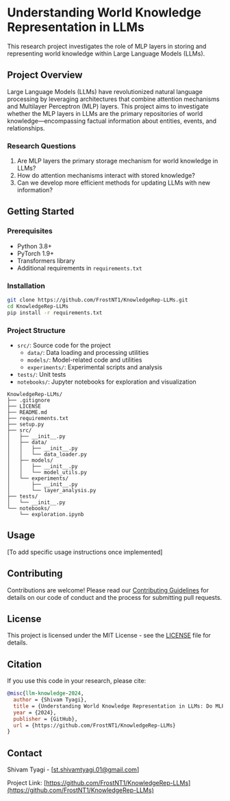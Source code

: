 # Understanding World Knowledge Representation in LLMs

This research project investigates the role of MLP layers in storing and representing world knowledge within Large Language Models (LLMs).

## Project Overview

Large Language Models (LLMs) have revolutionized natural language processing by leveraging architectures that combine attention mechanisms and Multilayer Perceptron (MLP) layers. This project aims to investigate whether the MLP layers in LLMs are the primary repositories of world knowledge—encompassing factual information about entities, events, and relationships.

### Research Questions

1. Are MLP layers the primary storage mechanism for world knowledge in LLMs?
2. How do attention mechanisms interact with stored knowledge?
3. Can we develop more efficient methods for updating LLMs with new information?

## Getting Started

### Prerequisites

- Python 3.8+
- PyTorch 1.9+
- Transformers library
- Additional requirements in `requirements.txt`

### Installation

```bash
git clone https://github.com/FrostNT1/KnowledgeRep-LLMs.git
cd KnowledgeRep-LLMs
pip install -r requirements.txt
```

### Project Structure

- `src/`: Source code for the project
  - `data/`: Data loading and processing utilities
  - `models/`: Model-related code and utilities
  - `experiments/`: Experimental scripts and analysis
- `tests/`: Unit tests
- `notebooks/`: Jupyter notebooks for exploration and visualization

```
KnowledgeRep-LLMs/
├── .gitignore
├── LICENSE
├── README.md
├── requirements.txt
├── setup.py
├── src/
│   ├── __init__.py
│   ├── data/
│   │   ├── __init__.py
│   │   └── data_loader.py
│   ├── models/
│   │   ├── __init__.py
│   │   └── model_utils.py
│   └── experiments/
│       ├── __init__.py
│       └── layer_analysis.py
├── tests/
│   └── __init__.py
└── notebooks/
    └── exploration.ipynb
```

## Usage

[To add specific usage instructions once implemented]

## Contributing

Contributions are welcome! Please read our [Contributing Guidelines](CONTRIBUTING.md) for details on our code of conduct and the process for submitting pull requests.

## License

This project is licensed under the MIT License - see the [LICENSE](LICENSE) file for details.

## Citation

If you use this code in your research, please cite:

```bibtex
@misc{llm-knowledge-2024,
  author = {Shivam Tyagi},
  title = {Understanding World Knowledge Representation in LLMs: Do MLP Layers Hold the Key?},
  year = {2024},
  publisher = {GitHub},
  url = {https://github.com/FrostNT1/KnowledgeRep-LLMs}
}
```

## Contact

Shivam Tyagi - [st.shivamtyagi.01@gmail.com]

Project Link: [https://github.com/FrostNT1/KnowledgeRep-LLMs](https://github.com/FrostNT1/KnowledgeRep-LLMs)